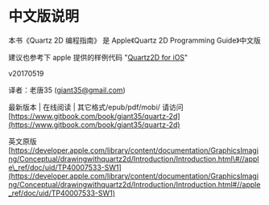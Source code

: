 # 中文版说明

本书《Quartz 2D 编程指南》 是 Apple《Quartz 2D Programming Guide》中文版

建议也参考下 apple 提供的样例代码 "[Quartz2D for iOS](https://developer.apple.com/library/content/samplecode/QuartzDemo/Introduction/Intro.html)"

v20170519


译者：老唐35 (giant35@gmail.com)

最新版本 | 在线阅读 | 其它格式/epub/pdf/mobi/ 请访问 [https://www.gitbook.com/book/giant35/quartz-2d](https://www.gitbook.com/book/giant35/quartz-2d)

英文原版 [https://developer.apple.com/library/content/documentation/GraphicsImaging/Conceptual/drawingwithquartz2d/Introduction/Introduction.html\#//apple\_ref/doc/uid/TP40007533-SW1](https://developer.apple.com/library/content/documentation/GraphicsImaging/Conceptual/drawingwithquartz2d/Introduction/Introduction.html#//apple_ref/doc/uid/TP40007533-SW1)
